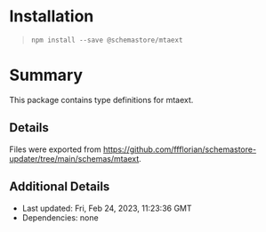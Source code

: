 # Installation
> `npm install --save @schemastore/mtaext`

# Summary
This package contains type definitions for mtaext.

## Details
Files were exported from https://github.com/ffflorian/schemastore-updater/tree/main/schemas/mtaext.

## Additional Details
* Last updated: Fri, Feb 24, 2023, 11:23:36 GMT
* Dependencies: none
